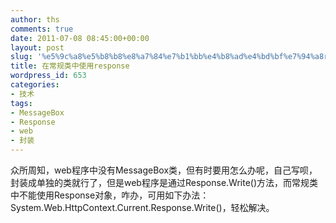 ```yaml
---
author: ths
comments: true
date: 2011-07-08 08:45:00+00:00
layout: post
slug: '%e5%9c%a8%e5%b8%b8%e8%a7%84%e7%b1%bb%e4%b8%ad%e4%bd%bf%e7%94%a8response'
title: 在常规类中使用response
wordpress_id: 653
categories:
- 技术
tags:
- MessageBox
- Response
- web
- 封装
---
```


众所周知，web程序中没有MessageBox类，但有时要用怎么办呢，自己写呗，封装成单独的类就行了，但是web程序是通过Response.Write()方法，而常规类中不能使用Response对象，咋办，可用如下办法：System.Web.HttpContext.Current.Response.Write()，轻松解决。



